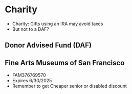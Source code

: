 # Charity

* Charity: Gifts using an IRA may avoid taxes
* But not to a DAF?

## Donor Advised Fund (DAF)


## Fine Arts Museums of San Francisco

* FAM376769570
* Expires 6/30/2025
* Remember to get Cheaper senior or disabled discount

